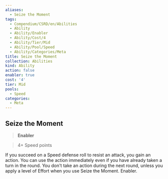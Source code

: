```yaml
---
aliases:
  - Seize the Moment
tags:
  - Compendium/CSRD/en/Abilities
  - Ability
  - Ability/Enabler
  - Ability/Cost/4
  - Ability/Tier/Mid
  - Ability/Pool/Speed
  - Ability/Categories/Meta
title: Seize the Moment
collection: Abilities
kind: Ability
action: false
enabler: true
cost: '4'
tier: Mid
pools:
  - Speed
categories:
  - Meta
---
```

## Seize the Moment    
>**Enabler**    
>4+ Speed points  
    
If you succeed on a Speed defense roll to resist an attack, you gain an action. You can use the action immediately even if you have already taken a turn in the round. You don't take an action during the next round, unless you apply a level of Effort when you use Seize the Moment. Enabler.